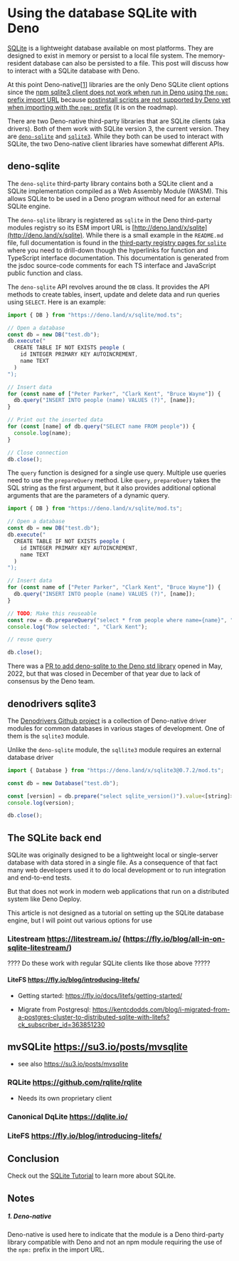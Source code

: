 # Using the database SQLite with Deno

[SQLite](https://www.sqlite.org/index.html) is a lightweight database available on most platforms. They are designed to exist in memory or persist to a local file system. The memory-resident database can also be persisted to a file. This post will discuss how to interact with a SQLite database with Deno.

At this point Deno-native[[1](#1-deno-native)] libraries are the only Deno SQLite client options since the [npm sqlite3 client does not work when run in Deno using the `npm:` prefix import URL](https://github.com/denoland/deno/issues/15611) because [postinstall scripts are not supported by Deno yet when importing with the `npm:` prefix](https://github.com/denoland/deno/issues/16164) (it is on the roadmap).

There are two Deno-native third-party libraries that are SQLite clients (aka drivers). Both of them work with SQLite version 3, the current version. They are [`deno-sqlite`](https://deno.land/x/sqlite) and [`sqlite3`](https://deno.land/x/sqlite3). While they both can be used to interact with SQLite, the two Deno-native client libraries have somewhat different APIs.

## deno-sqlite

The `deno-sqlite` third-party library contains both a SQLite client and a SQLite implementation compiled as a Web Assembly Module (WASM). This allows SQLite to be used in a Deno program without need for an external SQLite engine.

The `deno-sqlite` library is registered as `sqlite` in the Deno third-party modules registry so its ESM import URL is [http://deno.land/x/sqlite](http://deno.land/x/sqlite). While there is a small example in the `README.md` file, full documentation is found in the [third-party registry pages for `sqlite`](https://deno.land/x/sqlite@v3.7.0/mod.ts) where you need to drill-down though the hyperlinks for function and TypeScript interface documentation. This documentation is generated from the jsdoc source-code comments for each TS interface and JavaScript public function and class.

The `deno-sqlite` API revolves around the `DB` class. It provides the API methods to create tables, insert, update and delete data and run queries using `SELECT`. Here is an example:

```javascript
import { DB } from "https://deno.land/x/sqlite/mod.ts";

// Open a database
const db = new DB("test.db");
db.execute("
  CREATE TABLE IF NOT EXISTS people (
    id INTEGER PRIMARY KEY AUTOINCREMENT,
    name TEXT
  )
");

// Insert data
for (const name of ["Peter Parker", "Clark Kent", "Bruce Wayne"]) {
  db.query("INSERT INTO people (name) VALUES (?)", [name]);
}

// Print out the inserted data
for (const [name] of db.query("SELECT name FROM people")) {
  console.log(name);
}

// Close connection
db.close();
```

The `query` function is designed for a single use query. Multiple use queries need to use the `prepareQuery` method. Like `query`, `prepareQuery` takes the SQL string as the first argument, but it also provides additional optional arguments that are the parameters of a dynamic query.

```typescript
import { DB } from "https://deno.land/x/sqlite/mod.ts";

// Open a database
const db = new DB("test.db");
db.execute("
  CREATE TABLE IF NOT EXISTS people (
    id INTEGER PRIMARY KEY AUTOINCREMENT,
    name TEXT
  )
");

// Insert data
for (const name of ["Peter Parker", "Clark Kent", "Bruce Wayne"]) {
  db.query("INSERT INTO people (name) VALUES (?)", [name]);
}

// TODO; Make this reuseable
const row = db.prepareQuery("select * from people where name={name}", "Clark Kent"); 
console.log("Row selected: ", "Clark Kent");

// reuse query

db.close();
```

There was a [PR to add deno-sqlite to the Deno std library](https://github.com/denoland/deno_std/pull/2230) opened in May, 2022, but that was closed in December of that year due to lack of consensus by the Deno team.

## denodrivers sqlite3


The [Denodrivers Github project](https://github.com/denodrivers) is a collection of Deno-native driver modules for common databases in various stages of development. One of them is the `sqlite3` module.

Unlike the `deno-sqlite` module, the `sqllite3` module requires an external database driver

```js
import { Database } from "https://deno.land/x/sqlite3@0.7.2/mod.ts";

const db = new Database("test.db");

const [version] = db.prepare("select sqlite_version()").value<[string]>()!;
console.log(version);

db.close();
```
## The SQLite back end

SQLite was originally designed to be a lightweight local or single-server database with data stored in a single file. As a consequence of that fact many web developers used it to do local development or to run integration and end-to-end tests.

But that does not work in modern web applications that run on a distributed system like Deno Deploy.

This article is not designed as a tutorial on setting up the SQLite database engine, but I will point out various options for use
### Litestream https://litestream.io/ (https://fly.io/blog/all-in-on-sqlite-litestream/)

???? Do these work with regular SQLite clients like those above ?????

#### LiteFS https://fly.io/blog/introducing-litefs/

- Getting started: https://fly.io/docs/litefs/getting-started/

- Migrate from Postgresql: https://kentcdodds.com/blog/i-migrated-from-a-postgres-cluster-to-distributed-sqlite-with-litefs?ck_subscriber_id=363851230


## mvSQLite https://su3.io/posts/mvsqlite
- see also https://su3.io/posts/mvsqlite

### RQLite https://github.com/rqlite/rqlite
- Needs its own proprietary client

### Canonical DqLite https://dqlite.io/

### LiteFS https://fly.io/blog/introducing-litefs/


## Conclusion
Check out the [SQLite Tutorial](https://www.sqlitetutorial.net/) to learn more about SQLite.
## Notes
##### 1. Deno-native
Deno-native is used here to indicate that the module is a Deno third-party library compatible with Deno and not an npm module requiring the use of the `npm:` prefix in the import URL.

